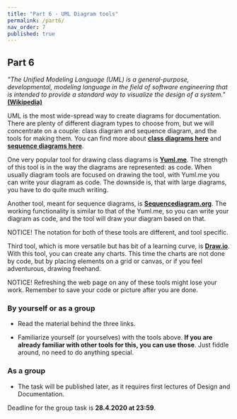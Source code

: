```yaml
---
title: "Part 6 - UML Diagram tools"
permalink: /part6/
nav_order: 7
published: true
---
```


## Part 6

*"The Unified Modeling Language (UML) is a general-purpose, developmental, modeling language in the field of software engineering that is intended to provide a standard way to visualize the design of a system."* [**(Wikipedia)**](https://en.wikipedia.org/wiki/Unified_Modeling_Language)

UML is the most wide-spread way to create diagrams for documentation. There are plenty of different diagram types to choose from, but we will concentrate on a couple: class diagram and sequence diagram, and the tools for making them. You can find more about [**class diagrams here**](https://en.wikipedia.org/wiki/Class_diagram) and [**sequence diagrams here**](https://en.wikipedia.org/wiki/Sequence_diagram).

One very popular tool for drawing class diagrams is [**Yuml.me**](https://yuml.me). The strength of this tool is in the way the diagrams are represented: as code. When usually diagram tools are focused on drawing the tool, with Yuml.me you can write your diagram as code. The downside is, that with large diagrams, you have to do quite much writing.

Another tool, meant for sequence diagrams, is [**Sequencediagram.org**](https://sequencediagram.org/). The working functionality is similar to that of the Yuml.me, so you can write your diagram as code, and the tool will draw your diagram based on that.

NOTICE! The notation for both of these tools are different, and tool specific. 

Third tool, which is more versatile but has bit of a learning curve, is [**Draw.io**](https://draw.io). With this tool, you can create any charts. This time the charts are not done by code, but by placing elements on a grid or canvas, or if you feel adventurous, drawing freehand.

NOTICE! Refreshing the web page on any of these tools might lose your work. Remember to save your code or picture after you are done.

### By yourself or as a group

* Read the material behind the three links.

* Familiarize yourself (or yourselves) with the tools above. **If you are already familiar with other tools for this, you can use those**. Just fiddle around, no need to do anything special.

### As a group


* The task will be published later, as it requires first lectures of Design and Documentation.

Deadline for the group task is **28.4.2020 at 23:59**.  